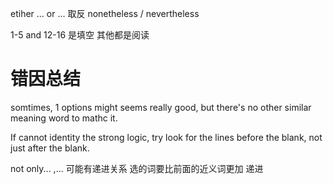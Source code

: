 etiher ... or ... 取反
nonetheless / nevertheless

1-5 and 12-16 是填空
其他都是阅读

# 错因总结
somtimes, 1 options might seems really good, but there's no other similar meaning word to mathc it.

If cannot identity the strong logic, try look for the lines before the blank, not just after the blank.

not only... ,... 可能有递进关系
选的词要比前面的近义词更加 递进
